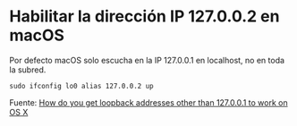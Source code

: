 # Habilitar la dirección IP 127.0.0.2 en macOS

Por defecto macOS solo escucha en la IP 127.0.0.1 en localhost, no en toda la subred.

```
sudo ifconfig lo0 alias 127.0.0.2 up
```

Fuente: [How do you get loopback addresses other than 127.0.0.1 to work on OS X](https://superuser.com/a/458877)
